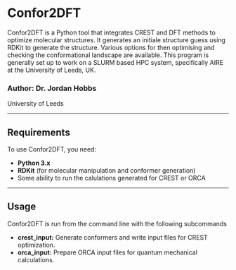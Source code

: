 # Confor2DFT

Confor2DFT is a Python tool that integrates CREST and DFT methods to optimize molecular structures. It generates an initiale structure guess using RDKit to generate the structure. Various options for then optimising and checking the conformational landscape are available. This program is generally set up to work on a SLURM based HPC system, specifically AIRE at the University of Leeds, UK.

### Author: Dr. Jordan Hobbs  
University of Leeds

---

## Requirements

To use Confor2DFT, you need:

- **Python 3.x**
- **RDKit** (for molecular manipulation and conformer generation)
- Some ability to run the calulations generated for CREST or ORCA

---

## Usage

Confor2DFT is run from the command line with the following subcommands

- **crest_input:** Generate conformers and write input files for CREST optimization.
- **orca_input:** Prepare ORCA input files for quantum mechanical calculations.
